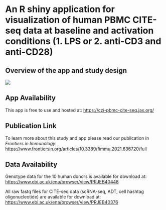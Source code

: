 # An R shiny application for visualization of human PBMC CITE-seq data at baseline and activation conditions (1. LPS or 2. anti-CD3 and anti-CD28)

## Overview of the app and study design
![](https://github.com/nlawlor/PBMC_CITEseq/blob/master/Graphical.abstract.png)


## App Availability

This app is free to use and hosted at: https://czi-pbmc-cite-seq.jax.org/

## Publication Link

To learn more about this study and app please read our publication in *Frontiers in Immunology*: https://www.frontiersin.org/articles/10.3389/fimmu.2021.636720/full

## Data Availability

Genotype data for the 10 human donors is available for download at: https://www.ebi.ac.uk/ena/browser/view/PRJEB40448


All raw fastq files for CITE-seq data (scRNA-seq, ADT, cell hashtag oligonucleotide) are available for download at: https://www.ebi.ac.uk/ena/browser/view/PRJEB40376



